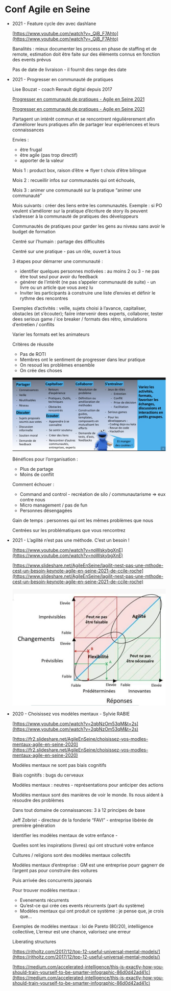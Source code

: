 # Conf Agile en Seine

- 2021 - Feature cycle dev avec dashlane
    
    [https://www.youtube.com/watch?v=_QjB_F7Ahto](https://www.youtube.com/watch?v=_QjB_F7Ahto)
    
    Banalités : mieux documenter les process en phase de staffing et de remote, estimation doit être faite sur des éléments connus en fonction des events prévus
    
    Pas de date de livraison - il fournit des range des date
    
- 2021 - Progresser en communauté de pratiques
    
    Lise Bouzat - coach Renault digital depuis 2017
    
    [Progresser en communauté de pratiques - Agile en Seine 2021](https://www.youtube.com/watch?v=KeyCB60GDiY&t=1284s)
    
    [Progresser en communauté de pratiques - Agile en Seine 2021](https://www.slideshare.net/AgileEnSeine/progresser-en-communaut-de-pratiques-agile-en-seine-2021)
    
    Partagent un intérêt commun et se rencontrent régulièrerement afin d’améliorer leurs pratiques afin de partager leur expériencees et leurs connaissances
    
    Envies :
    
    - être frugal
    - être agile (pas trop directif)
    - apporter de la valeur
    
    Mois 1 : product box, raison d’être ⇒ flyer t choix d’être bilingue
    
    Mois 2 : recueillir infos sur communautés qui ont échoués, 
    
    Mois 3 : animer une communauté sur la pratique “animer une communauté”
    
    Mois suivants : créer des liens entre les communautés. Exemple : si PO veulent s’améliorer sur la pratique d’écriture de story ils peuvent s’adresser à la communauté de pratiques des développeurs
    
    Communautés de pratiques pour garder les gens au niveau sans avoir le budget de formation 
    
    Centré sur l’humain : partage des difficultés
    
    Centré sur une pratique - pas un rôle, ouvert à tous
    
    3 étapes pour démarrer une communauté : 
    
    - identifier quelques personnes motivées : au moins 2 ou 3 - ne pas être tout seul pour avoir du feedback
    - générer de l’intérêt  (ne pas s’appeler communauté de suite) -  un livre ou un article que vous avez lu
    - Inviter les participants à construire une liste d’envies et définir le rythme des rencontres
    
    Exemples d’activités : veille, sujets choisi à l’avance, capitaliser, obstacles (et s’écouter); faiire intervenir dees experts, collaborer, tester dees serious game / ice breaker / formats des rétro, simulations d’entretien / conflits  
    
    Varier les formats eet les animateurs
    
    Critères de réussite
    
    - Pas de ROTI
    - Membres ont le sentiment de progresser dans leur pratique
    - On resoud les problèmes ensemble
    - On crée des choses
    
    ![Untitled](Untitled%202.png)
    
    Bénéfices pour l’orrganisation : 
    
    - Plus de partage
    - Moins de conflit
    
    Comment échouer : 
    
    - Command and control - recréation de silo / communautarisme ⇒ eux contre nous
    - Micro management / pas de fun
    - Personnes désengagées
    
    Gain de temps : personnes qui ont les mêmes problèmes que nous
    
    Centrées sur les problématiques que vous rencontrez 
    
- 2021 - L’agilité n’est pas une méthode. C’est un besoin !
    
    [https://www.youtube.com/watch?v=noWskybgXnE](https://www.youtube.com/watch?v=noWskybgXnE)
    
    [https://www.slideshare.net/AgileEnSeine/lagilit-nest-pas-une-mthode-cest-un-besoin-keynote-agile-en-seine-2021-de-ccile-roche](https://www.slideshare.net/AgileEnSeine/lagilit-nest-pas-une-mthode-cest-un-besoin-keynote-agile-en-seine-2021-de-ccile-roche)
    
    ![Untitled](Untitled%203.png)
    
- 2020 - Choisissez vos modèles mentaux - Sylvie RABIE
    
    [https://www.youtube.com/watch?v=2qbNzOm53qM&t=2s](https://www.youtube.com/watch?v=2qbNzOm53qM&t=2s)
    
    [https://fr2.slideshare.net/AgileEnSeine/choisissez-vos-modles-mentaux-agile-en-seine-2020](https://fr2.slideshare.net/AgileEnSeine/choisissez-vos-modles-mentaux-agile-en-seine-2020)
    
    Modèles mentaux ne sont pas biais cognitifs
    
    Biais cognitifs : bugs du cerveaux
    
    Modèles mentaux : neutres - représentations pour anticiper des actions
    
    Modèles mentaux sont des manières de voir le monde. Ils nous aident à résoudre des problèmes
    
    Dans tout domaine de connaissances: 3 à 12 principes de base
    
    Jeff Zobrist - directeur de la fonderie “FAVI” - entreprise libérée de première génération
    
    Identifier les modèles mentaux de votre enfance - 
    
    Quelles sont les inspirations (livres) qui ont structuré votre enfance
    
    Cultures / religions sont des modèles mentaux collectifs
    
    Modèles mentaux d’entreprise : GM est une entreprise pourr gagnerr de l’argent pas pour construire des voitures
    
    Puis arrivée des concurrents japonais
    
    Pour trouver modèles mentaux : 
    
    - Evenements récurrents
    - Qu’est-ce qui crée ces events récurrents (part du système)
    - Modèles mentaux qui ont produit ce système : je pense que, je crois que...
    
    Exemples de modèles mentaux : loi de Pareto (80/20), intelliigence collectiive, L’erreur est une chance, valorisez une erreur
    
    Liberating structures
    
    [https://ritholtz.com/2017/12/top-12-useful-universal-mental-models/](https://ritholtz.com/2017/12/top-12-useful-universal-mental-models/)
    
    [https://medium.com/accelerated-intelligence/this-is-exactly-how-you-should-train-yourself-to-be-smarter-infographic-86d0d42ad41c](https://medium.com/accelerated-intelligence/this-is-exactly-how-you-should-train-yourself-to-be-smarter-infographic-86d0d42ad41c)
